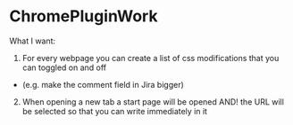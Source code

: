# ChromePluginWork

What I want:
1. For every webpage you can create a list of css modifications that you can toggled on and off
* (e.g. make the comment field in Jira bigger)
2. When opening a new tab a start page will be opened AND! the URL will be selected so that you can write immediately in it
